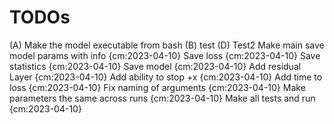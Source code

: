 # TODOs

(A) Make the model executable from bash
(B) test
(D) Test2
Make main save model params with info {cm:2023-04-10}
    Save loss {cm:2023-04-10}
    Save statistics {cm:2023-04-10}
    Save model {cm:2023-04-10}
    Add residual Layer {cm:2023-04-10}
    Add ability to stop +x {cm:2023-04-10}
    Add time to loss {cm:2023-04-10}
Fix naming of arguments {cm:2023-04-10}
Make parameters the same across runs {cm:2023-04-10}
Make all tests and run {cm:2023-04-10}

